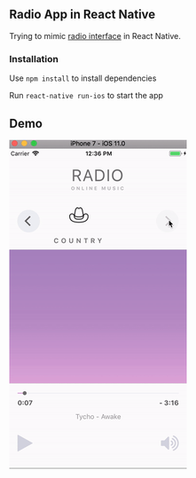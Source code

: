 ## Radio App in React Native
Trying to mimic [radio interface](https://www.uplabs.com/posts/web-radio-interface-ux-ui-music-player-animation) in React Native.

### Installation

 Use `npm install` to install dependencies
 
 Run `react-native run-ios` to start the app
 
 ## Demo
 
 ![Alt Text](radio_app.gif)



